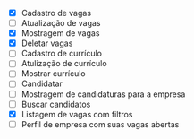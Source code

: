 -   [x] Cadastro de vagas
-   [ ] Atualização de vagas
-   [x] Mostragem de vagas
-   [x] Deletar vagas
-   [ ] Cadastro de currículo
-   [ ] Atulização de currículo
-   [ ] Mostrar currículo
-   [ ] Candidatar
-   [ ] Mostragem de candidaturas para a empresa
-   [ ] Buscar candidatos
-   [x] Listagem de vagas com filtros
-   [ ] Perfil de empresa com suas vagas abertas
